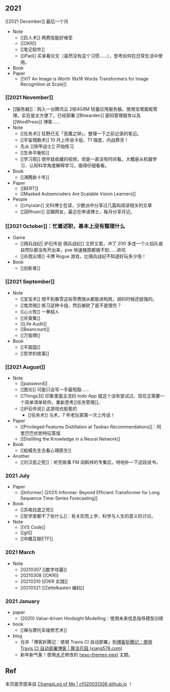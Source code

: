 

## 2021


[[2021 December]] 最后一个月

- Note
	- [[巨人术]] 两费技能好难受
	- [[OKR]]
	- [[笔记软件]]
	- [[iPad]] 买来看论文（虽然没有这个习惯……），思考如何在日常生活中使用。
- Book
- Paper
	- [[ViT An Image is Worth 16x16 Words Transformers for Image Recognition at Scale]]



### [[2021 November]]

- [[服务器]]：购入一台腾讯云 2核4G8M 轻量应用服务器。使用宝塔面板管理，实在是太方便了。已经部署 [[Bitwarden]] 密码管理服务以及 [[WordPress]] 博客……
- Note
	- [[任务术]] 狂野已无「恶魔之钟」，整理一下之前记录的笔记。
	- [[宇宙偶数术]] 10 月上传说卡组，T1 强度，内战靠贪！
	- 先从 [[铁甲战士]] 开始练习
	- [[生命平衡轮]]
	- [[学习观]] 很早就收藏的视频，但是一直没有时间看。大概是从机器学习、认知科学角度解释学习，值得仔细看看。
- Book
	- [[沸腾新十年]]
- Paper
	- [[BERT]]
	- [[Masked Autoencoders Are Scalable Vision Learners]]
- People
	- [[chyixian]] 文科博士在读，少数派中分享过几篇和阅读相关的文章
	- [[润Rhuen]] 豆瓣网友，最近在申请博士，每月分享月记。


### [[2021 October]]：忙着述职，基本上没有整理什么

- Game
	- [[佣兵战纪| 炉石传说 佣兵战纪]] 又肝又氪，冲了 200 多连一个火焰队或自然队都没有开出来，pve 快速推图都做不到……弃坑
	- [[杀戮尖塔]] 卡牌 Rogue 游戏，比佣兵战纪不知道好玩多少倍！
- Book
	- [[创新者]]

### [[2021 September]]

- Note
	- [[宝宝术]] 想不到暴雪这些零费随从都能进构筑，胡的时候还挺强的。
	- [[鬼灵贼]] 练习这种卡组，然后被砍了是不是很伤？
	- [[心火牧]] 一拳超人
	- [[并查集]]
	- [[Life Audit]]
	- [[Beancount]]
	- [[万智牌]]
- Book
	- [[平面国]]
	- [[哲学的故事]]


### [[2021 August]]

- Note
	- [[password]]
	- [[图论]] 可能只会写一手最短路......
	- [[Things3]] 印象里面主流的 todo App 就这个没有尝试过，现在正需要一个简单清单软件。重新思考[[任务管理]]。
	- [[炉石传说]] 这游戏也挺氪的
		- [[任务术]] 马术，7 年老玩家第一次上传说！
- Paper
	- [[Privileged Features Distillation at Taobao Recommendations]]：阿里巴巴优势特征蒸馏
	- [[Distilling the Knowledge in a Neural Network]]
- Book
	- [[蛤蟆先生去看心理医生]]
- Another
	- [[刘汉臣之死]]：听完故事 FM 阎鹤祥的专集后，特地补一下这段说书。

### 2021 July

- Paper 
	- [[Informer| (2021)  Informer: Beyond Efﬁcient Transformer for Long Sequence Time-Series Forecasting]] 
- Book
	- [[苏格拉底之死]]
	- [[哲学家都干了些什么]]：有关形而上学、科学与人生的意义的讨论。
- Note
	- [[VS Code]]
	- [[git]]
	- [[中概互联ETF]]

### 2021 March

- Note
	- 20210307 [[数字坟墓]]
	- 20210308 [[OKR]]
	- 20210310 [[OKR 实践]]
	- 20210321 [[Zettelkasten 编码]]

### 2021 January

- paper
	- (2020) Value-driven Hindsight Modelling：使用未来信息指导模型训练
- book
  - [[禅与摩托车维修艺术]]
- blog
  - 合并「博客折腾记：使用 Travis CI 自动部署」到[博客折腾记：使用 Travis CI 自动部署博客 | 算法花园 (xiang578.com)](https://xiang578.com/post/use-travis-ci-to-auto-build-blog.html)
  - 新年新气象！使用[木子](https://blog.k8s.li/)修改的 [hexo-themes-next](https://github.com/muzi502/blog) 主题。


## Ref

本页面灵感来自  [ChangeLog of Me | cf020031308.github.io](https://cf020031308.github.io/changelog.html) ！